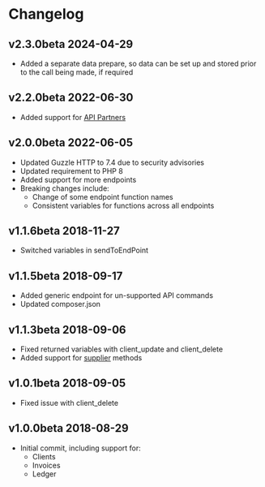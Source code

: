 # Changelog

## v2.3.0beta 2024-04-29

* Added a separate data prepare, so data can be set up and stored prior to the call being made, if required

## v2.2.0beta 2022-06-30

* Added support for [API Partners](https://support.quickfile.co.uk/t/api-partners/15344)

## v2.0.0beta 2022-06-05

* Updated Guzzle HTTP to 7.4 due to security advisories
* Updated requirement to PHP 8
* Added support for more endpoints
* Breaking changes include:
  * Change of some endpoint function names
  * Consistent variables for functions across all endpoints

## v1.1.6beta 2018-11-27

* Switched variables in sendToEndPoint

## v1.1.5beta 2018-09-17

* Added generic endpoint for un-supported API commands
* Updated composer.json

## v1.1.3beta 2018-09-06

* Fixed returned variables with client_update and client_delete
* Added support for [supplier](https://api.quickfile.co.uk/method/supplier) methods

## v1.0.1beta 2018-09-05

* Fixed issue with client_delete

## v1.0.0beta 2018-08-29

* Initial commit, including support for:
  * Clients
  * Invoices
  * Ledger
